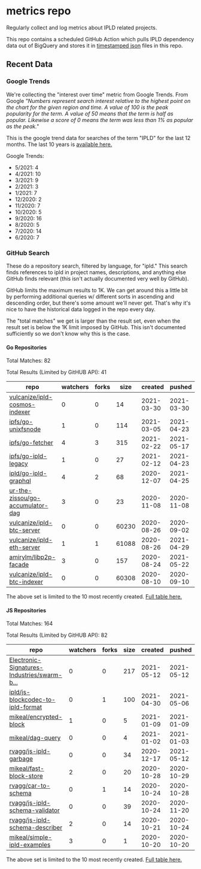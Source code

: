 # metrics repo

Regularly collect and log metrics about IPLD related projects.

This repo contains a scheduled GitHub Action which pulls IPLD dependency data out of BigQuery and stores it 
in [timestamped json](./logs) files in this repo.

## Recent Data

### Google Trends

We're collecting the "interest over time" metric from Google Trends. From Google *"Numbers 
represent search interest relative to the highest point on the chart for the given region and 
time. A value of 100 is the peak popularity for the term. A value of 50 means that the term is 
half as popular. Likewise a score of 0 means the term was less than 1% as popular as the peak."*

This is the google trend data for searches of the term "IPLD" for the
last 12 months. The last 10 years is [available here.](./results/google-trends.md)



Google Trends:
*  5/2021: 4
*  4/2021: 10
*  3/2021: 9
*  2/2021: 3
*  1/2021: 7
*  12/2020: 2
*  11/2020: 7
*  10/2020: 5
*  9/2020: 16
*  8/2020: 5
*  7/2020: 14
*  6/2020: 7

### GitHub Search

These do a repository search, filtered by language, for "ipld." This search
finds references to ipld in project names, descriptions, and anything else
GitHub finds relevant (this isn't actually documented very well by GitHub).

GitHub limits the maximum results to 1K. We can get around this a little bit
by performing additional queries w/ different sorts in ascending and descending
order, but there's some amount we'll never get. That's why it's nice to have
the historical data logged in the repo every day.

The "total matches" we get is larger than the result set, even when the result
set is below the 1K limit imposed by GitHub. This isn't documented sufficiently
so we don't know why this is the case.

#### Go Repositories

Total Matches: 82

Total Results (Limited by GitHUB API): 41

| repo | watchers | forks | size | created | pushed |
| ---- | -------- | ----- | ---- | ------- | ------ |
| [vulcanize/ipld-cosmos-indexer](https://github.com/vulcanize/ipld-cosmos-indexer)| 0 | 0 | 14| 2021-03-30 | 2021-03-30 |
| [ipfs/go-unixfsnode](https://github.com/ipfs/go-unixfsnode)| 1 | 0 | 114| 2021-03-05 | 2021-04-23 |
| [ipfs/go-fetcher](https://github.com/ipfs/go-fetcher)| 4 | 3 | 315| 2021-02-22 | 2021-05-17 |
| [ipfs/go-ipld-legacy](https://github.com/ipfs/go-ipld-legacy)| 1 | 0 | 27| 2021-02-12 | 2021-04-23 |
| [ipld/go-ipld-graphql](https://github.com/ipld/go-ipld-graphql)| 4 | 2 | 68| 2020-12-07 | 2021-04-25 |
| [ur-the-zissou/go-accumulator-dag](https://github.com/ur-the-zissou/go-accumulator-dag)| 3 | 0 | 23| 2020-11-08 | 2020-11-08 |
| [vulcanize/ipld-btc-server](https://github.com/vulcanize/ipld-btc-server)| 0 | 0 | 60230| 2020-08-26 | 2020-09-02 |
| [vulcanize/ipld-eth-server](https://github.com/vulcanize/ipld-eth-server)| 1 | 1 | 61088| 2020-08-26 | 2021-04-29 |
| [amirylm/libp2p-facade](https://github.com/amirylm/libp2p-facade)| 3 | 0 | 157| 2020-08-24 | 2021-05-22 |
| [vulcanize/ipld-btc-indexer](https://github.com/vulcanize/ipld-btc-indexer)| 0 | 0 | 60308| 2020-08-10 | 2020-09-10 |


The above set is limited to the 10 most recently created. 
[Full table here.](./results/repo_search_go.md)

#### JS Repositories

Total Matches: 164

Total Results (Limited by GitHUB API): 82

| repo | watchers | forks | size | created | pushed |
| ---- | -------- | ----- | ---- | ------- | ------ |
| [Electronic-Signatures-Industries/swarm-b...](https://github.com/Electronic-Signatures-Industries/swarm-bee-block-service)| 0 | 0 | 217| 2021-05-12 | 2021-05-12 |
| [ipld/js-blockcodec-to-ipld-format](https://github.com/ipld/js-blockcodec-to-ipld-format)| 0 | 1 | 100| 2021-04-30 | 2021-05-06 |
| [mikeal/encrypted-block](https://github.com/mikeal/encrypted-block)| 1 | 0 | 5| 2021-01-09 | 2021-01-09 |
| [mikeal/dag-query](https://github.com/mikeal/dag-query)| 0 | 0 | 4| 2021-01-02 | 2021-01-03 |
| [rvagg/js-ipld-garbage](https://github.com/rvagg/js-ipld-garbage)| 0 | 0 | 34| 2020-12-17 | 2021-05-12 |
| [mikeal/fast-block-store](https://github.com/mikeal/fast-block-store)| 2 | 0 | 20| 2020-10-28 | 2020-10-29 |
| [rvagg/car-to-schema](https://github.com/rvagg/car-to-schema)| 0 | 1 | 14| 2020-10-24 | 2020-10-28 |
| [rvagg/js-ipld-schema-validator](https://github.com/rvagg/js-ipld-schema-validator)| 0 | 0 | 39| 2020-10-24 | 2020-11-20 |
| [rvagg/js-ipld-schema-describer](https://github.com/rvagg/js-ipld-schema-describer)| 2 | 0 | 14| 2020-10-21 | 2020-10-24 |
| [mikeal/simple-ipld-examples](https://github.com/mikeal/simple-ipld-examples)| 3 | 0 | 1| 2020-10-20 | 2020-10-20 |


The above set is limited to the 10 most recently created. 
[Full table here.](./results/repo_search_js.md)

